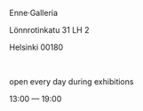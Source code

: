 Enne·Galleria

Lönnrotinkatu 31 LH 2

Helsinki 00180

<br>

open every day during exhibitions

13:00 — 19:00

